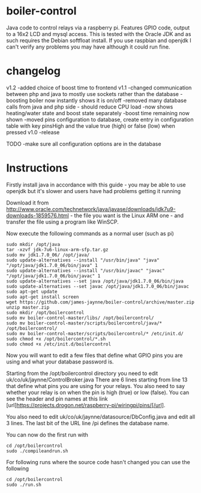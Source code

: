 boiler-control
==============
Java code to control relays via a raspberry pi.
Features GPIO code, output to a 16x2 LCD and mysql access.
This is tested with the Oracle JDK and as such requires the Debian softfloat install. If you use raspbian and openjdk I can't verify any problems you may have although it could run fine.

changelog
==============
v1.2
-added choice of boost time to frontend
v1.1
-changed communication between php and java to mostly use sockets rather than the database
-boosting boiler now instantly shows it is on/off
-removed many database calls from java and php side - should reduce CPU load
-now shows heating/water state and boost state separately
-boost time remaining now shown
-moved pins configuration to database, create entry in configuration table with key pinsHigh and the value
	true (high) or false (low) when pressed
v1.0
-release

TODO
-make sure all configuration options are in the database

Instructions
==============

Firstly install java in accordance with this guide - you may be able to use openjdk but it's slower and users have had problems getting it running

Download it from http://www.oracle.com/technetwork/java/javase/downloads/jdk7u9-downloads-1859576.html - the file you want is the Linux ARM one - and transfer the file using a program like WinSCP.

Now execute the following commands as a normal user (such as pi)
<pre><code>sudo mkdir /opt/java
tar -xzvf jdk-7u6-linux-arm-sfp.tar.gz 
sudo mv jdk1.7.0_06/ /opt/java/
sudo update-alternatives --install "/usr/bin/java" "java" "/opt/java/jdk1.7.0_06/bin/java" 1
sudo update-alternatives --install "/usr/bin/javac" "javac" "/opt/java/jdk1.7.0_06/bin/javac" 1
sudo update-alternatives --set java /opt/java/jdk1.7.0_06/bin/java
sudo update-alternatives --set javac /opt/java/jdk1.7.0_06/bin/javac
sudo apt-get update
sudo apt-get install screen
wget https://github.com/james-jaynne/boiler-control/archive/master.zip
unzip master.zip
sudo mkdir /opt/boilercontrol
sudo mv boiler-control-master/libs/ /opt/boilercontrol/
sudo mv boiler-control-master/scripts/boilercontrol/java/* /opt/boilercontrol/
sudo mv boiler-control-master/scripts/boilercontrol/* /etc/init.d/
sudo chmod +x /opt/boilercontrol/*.sh
sudo chmod +x /etc/init.d/boilercontrol
</code></pre>

Now you will want to edit a few files that define what GPIO pins you are using and what your database password is.

Starting from the /opt/boilercontrol directory you need to edit uk/co/uk/jaynne/ControlBroker.java There are 6 lines starting from line 13 that define what pins you are using for your relays. You also need to say whether your relay is on when the pin is high (true) or low (false). You can see the header and pin names at this link [url]https://projects.drogon.net/raspberry-pi/wiringpi/pins/[/url].

You also need to edit uk/co/uk/jaynne/datasource/DbConfig.java and edit all 3 lines. The last bit of the URL line /pi defines the database name.

You can now do the first run with 
<pre><code>cd /opt/boilercontrol
sudo ./compileandrun.sh
</code></pre>

For following runs where the source code hasn't changed you can use the following

<pre><code>cd /opt/boilercontrol
sudo ./run.sh
</code></pre>

